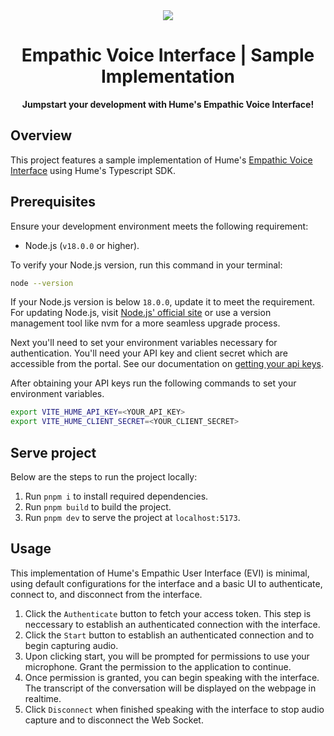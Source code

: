 <div align="center">
  <img src="https://storage.googleapis.com/hume-public-logos/hume/hume-banner.png">
  <h1>Empathic Voice Interface | Sample Implementation</h1>
  <p>
    <strong>Jumpstart your development with Hume's Empathic Voice Interface!</strong>
  </p>
</div>

## Overview

This project features a sample implementation of Hume's [Empathic Voice Interface](https://hume.docs.buildwithfern.com/docs/empathic-voice-interface-evi/overview) using Hume's Typescript SDK.

## Prerequisites

Ensure your development environment meets the following requirement:

- Node.js (`v18.0.0` or higher).

To verify your Node.js version, run this command in your terminal:

```sh
node --version
```

If your Node.js version is below `18.0.0`, update it to meet the requirement. For updating Node.js, visit [Node.js' official site](https://nodejs.org/) or use a version management tool like nvm for a more seamless upgrade process.

Next you'll need to set your environment variables necessary for authentication. You'll need your API key and client secret which are accessible from the portal. See our documentation on [getting your api keys](https://hume.docs.buildwithfern.com/docs/introduction/getting-your-api-key).

After obtaining your API keys run the following commands to set your environment variables.

```sh
export VITE_HUME_API_KEY=<YOUR_API_KEY>
export VITE_HUME_CLIENT_SECRET=<YOUR_CLIENT_SECRET>
```

## Serve project

Below are the steps to run the project locally:

1. Run `pnpm i` to install required dependencies.
2. Run `pnpm build` to build the project.
3. Run `pnpm dev` to serve the project at `localhost:5173`.

## Usage

This implementation of Hume's Empathic User Interface (EVI) is minimal, using default configurations for the interface and a basic UI to authenticate, connect to, and disconnect from the interface.

1. Click the `Authenticate` button to fetch your access token. This step is neccessary to establish an authenticated connection with the interface.
2. Click the `Start` button to establish an authenticated connection and to begin capturing audio.
3. Upon clicking start, you will be prompted for permissions to use your microphone. Grant the permission to the application to continue.
4. Once permission is granted, you can begin speaking with the interface. The transcript of the conversation will be displayed on the webpage in realtime.
5. Click `Disconnect` when finished speaking with the interface to stop audio capture and to disconnect the Web Socket.

